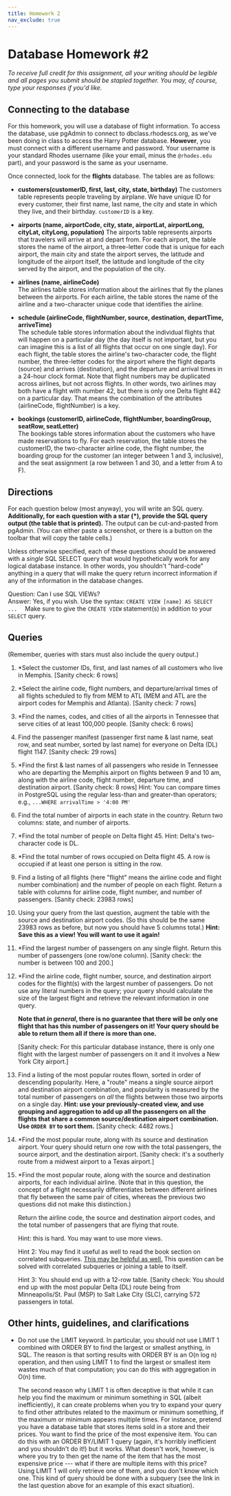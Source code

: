 ```yaml
---
title: Homework 2
nav_exclude: true
---
```


# Database Homework #2
*To receive full credit for this assignment, all your writing should be legible and all pages you submit should be stapled together. You may, of course, type your responses if you'd like.*

## Connecting to the database
For this homework, you will use a database of flight information.  To access the database, use pgAdmin to connect to dbclass.rhodescs.org, as we've been 
doing 
in class to access the Harry Potter database.  **However**, you must connect with a different username and password.  Your username is your standard Rhodes username (like your email, minus the `@rhodes.edu` part), and your password is the same as your username.

Once connected, look for the **flights** database.  The tables are as follows:
* **customers(customerID, first, last, city, state, birthday)**
        The customers table represents people traveling by airplane. We have unique ID for every customer, their first name, last name, the city and state in which they live, and their birthday. `customerID` is a key.

* **airports (name, airportCode, city, state, airportLat, airportLong, cityLat, cityLong, population)**
        The airports table represents airports that travelers will arrive at and depart from. For each airport, the table stores the name of the airport, a three-letter code that is unique for each airport, the main city and state the airport serves, the latitude and longitude of the airport itself, the latitude and longitude of the city served by the airport, and the population of the city.

* **airlines (name,  airlineCode)**  
        The airlines table stores information about the airlines that fly the planes between the airports. For each airline, the table stores the name of the airline and a two-character unique code that identifies the airline.

* **schedule (airlineCode, flightNumber, source, destination, departTime, arriveTime)**  
        The schedule table stores information about the individual flights that will happen on a particular day (the day itself is not important, but you can imagine this is a list of all flights that occur on one single day). For each flight, the table stores the airline's two-character code, the flight number, the three-letter codes for the airport where the flight departs (source) and arrives (destination), and the departure and arrival times in a 24-hour clock format. Note that flight numbers may be duplicated across airlines, but not across flights. In other words, two airlines may both have a flight with number 42, but there is only one Delta flight #42 on a particular day. That means the combination of the attributes (airlineCode, flightNumber) is a key.
        
* **bookings (customerID, airlineCode, flightNumber, boardingGroup, seatRow, seatLetter)**  
        The bookings table stores information about the customers who have made reservations to fly. For each reservation, the table stores the customerID, the two-character airline code, the flight number, the boarding group for the customer (an integer between 1 and 3, inclusive), and the seat assignment (a row between 1 and 30, and a letter from A to F).
    
##  Directions
For each question below (most anyway), you will write an SQL query.  **Additionally, for each question with a star (*), provide the SQL query output (the table that is printed).** The output can be cut-and-pasted from pgAdmin. (You can either paste a screenshot, or there is a button on the toolbar that will copy the table cells.)

Unless otherwise specified, each of these questions should be answered with a  _single_  SQL SELECT query that would hypothetically work for any logical database instance. In other words, you shouldn't "hard-code" anything in a query that will make the query return incorrect information if any of the information in the database changes.

Question: Can I use SQL VIEWs?  
Answer: Yes, if you wish.  Use the syntax:  `CREATE VIEW [name] AS SELECT ...  ` Make sure to give the `CREATE VIEW` statement(s) in addition to your `SELECT` query.

## Queries
 (Remember, queries with stars must also include the query output.)
    
1.  *Select the customer IDs, first, and last names of all customers who live in Memphis. [Sanity check: 6 rows]
        
2.  *Select the airline code, flight numbers, and departure/arrival times of all flights scheduled to fly from MEM to ATL (MEM and ATL are the airport codes for Memphis and Atlanta). [Sanity check: 7 rows]
        
3.  *Find the names, codes, and cities of all the airports in Tennessee that serve cities of at least 100,000 people. [Sanity check: 6 rows]
        
4.  Find the passenger manifest (passenger first name & last name, seat row, and seat number, sorted by last name) for everyone on Delta (DL) flight 1147. [Sanity check: 29 rows]
        
5.  *Find the first & last names of all passengers who reside in Tennessee who are departing the Memphis airport on flights between 9 and 10 am, along with the airline code, flight number, departure time, and destination airport. [Sanity check: 8 rows] Hint: You can compare times in PostgreSQL using the regular less-than and greater-than operators; e.g., `...WHERE arrivalTime > '4:00 PM'`
        
6.  Find the total number of airports in each state in the country. Return two columns: state, and number of airports.
        
7.  *Find the total number of people on Delta flight 45. Hint: Delta's two-character code is DL.
        
8.  *Find the total number of rows occupied on Delta flight 45. A row is occupied if at least one person is sitting in the row.
    
9. Find a listing of all flights (here "flight" means the airline code and flight number combination) and the number of people on each flight. Return a table with columns for airline code, flight number, and number of passengers. [Sanity check: 23983 rows]  

10. Using your query from the last question, augment the table with the source and destination airport codes.  (So this should be the same 23983 rows as before, but now you should have 5 columns total.) **Hint: Save this as a view! You will want to use it again!**
        
11. *Find the largest number of passengers on any single flight. Return this number of passengers (one row/one column). [Sanity check: the number is between 100 and 200.]
        
12.  *Find the airline code, flight number, source, and destination airport codes for the flight(s) with the largest number of passengers. Do not use any literal numbers in the query; your query should calculate the size of the largest flight and retrieve the relevant information in one query.
        
        **Note that  _in general_, there is no guarantee that there will be only one flight that has this number of passengers on it! Your query should be able to return them all if there is more than one.**
        
        [Sanity check: For this particular database instance, there is only one flight with the largest number of passengers on it and it involves a New York City airport.]

13. Find a listing of the most popular routes flown, sorted in order of descending popularity.  Here, a "route" means a single source airport and destination airport combination, and popularity is measured by the total number of passengers on _all_ the flights between those two airports on a single day.  **Hint: use your previously-created view, and use grouping and aggregation to add up all the passengers on all the flights that share a common source/destination airport combination.  Use `ORDER BY` to sort them.** [Sanity check: 4482 rows.] 

14. *Find the most popular route, along with its source and destination airport.  Your query should return one row with the total passengers, the source airport, and the destination airport.  [Sanity check: it's a southerly route from a midwest airport to a Texas airport.]

15. *Find the most popular route, along with the source and destination airports, for each individual airline.  (Note that in this question,
the concept of a flight necessarily differentiates between different airlines that fly between the same pair of cities, whereas
the previous two questions did not make this distinction.) 

    Return the airline code, the source and destination airport codes, and the total number of passengers that are flying that route.
        
    Hint: this is hard. You may want to use more views. 

    Hint 2: You may find it useful as well to read the book section on correlated subqueries.  [This may be helpful as 
well.](https://web.archive.org/web/20061213215921/http://www.xaprb.com/blog/2006/12/07/how-to-select-the-firstleastmax-row-per-group-in-sql/) This 
question can be solved with correlated subqueries or joining a table to itself.
        
    Hint 3: You should end up with a 12-row table. [Sanity check: You should end up with the most popular Delta (DL) route being from Minneapolis/St. Paul (MSP) to Salt Lake City (SLC), carrying 572 passengers in total.
        

## Other hints, guidelines, and clarifications

-   Do not use the LIMIT keyword. In particular, you should not use LIMIT 1 combined with ORDER BY to find the largest or smallest anything, in SQL. The reason is that sorting results with ORDER BY is an O(n log n) operation, and then using LIMIT 1 to find the largest or smallest item wastes much of that computation; you can do this with aggregation in O(n) time.
    
    The second reason why LIMIT 1 is often deceptive is that while it can help you find the maximum or minimum something in SQL (albeit inefficiently), it can create problems when you try to expand your query to find other attributes related to the maximum or minimum something, if the maximum or minimum appears multiple times. For instance, pretend you have a database table that stores items sold in a store and their prices. You want to find the price of the most expensive item. You can do this with an ORDER BY/LIMIT 1 query (again, it's horribly inefficient and you shouldn't do it!) but it works. What doesn't work, however, is where you try to then get the name of the item that has the most expensive price --- what if there are multiple items with this price? Using LIMIT 1 will only retrieve one of them, and you don't know which one. This kind of query should be done with a subquery (see the link in the last question above for an example of this exact situation).
